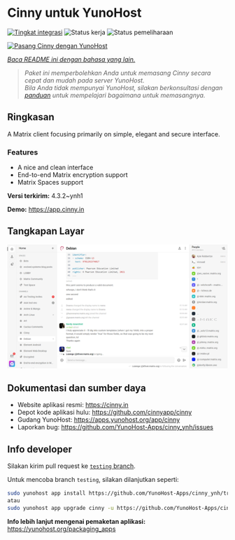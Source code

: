 <!--
N.B.: README ini dibuat secara otomatis oleh <https://github.com/YunoHost/apps/tree/master/tools/readme_generator>
Ini TIDAK boleh diedit dengan tangan.
-->

# Cinny untuk YunoHost

[![Tingkat integrasi](https://apps.yunohost.org/badge/integration/cinny)](https://ci-apps.yunohost.org/ci/apps/cinny/)
![Status kerja](https://apps.yunohost.org/badge/state/cinny)
![Status pemeliharaan](https://apps.yunohost.org/badge/maintained/cinny)

[![Pasang Cinny dengan YunoHost](https://install-app.yunohost.org/install-with-yunohost.svg)](https://install-app.yunohost.org/?app=cinny)

*[Baca README ini dengan bahasa yang lain.](./ALL_README.md)*

> *Paket ini memperbolehkan Anda untuk memasang Cinny secara cepat dan mudah pada server YunoHost.*  
> *Bila Anda tidak mempunyai YunoHost, silakan berkonsultasi dengan [panduan](https://yunohost.org/install) untuk mempelajari bagaimana untuk memasangnya.*

## Ringkasan

A Matrix client focusing primarily on simple, elegant and secure interface.

### Features

- A nice and clean interface
- End-to-end Matrix encryption support
- Matrix Spaces support


**Versi terkirim:** 4.3.2~ynh1

**Demo:** <https://app.cinny.in>

## Tangkapan Layar

![Tangkapan Layar pada Cinny](./doc/screenshots/screenshot.png)

## Dokumentasi dan sumber daya

- Website aplikasi resmi: <https://cinny.in>
- Depot kode aplikasi hulu: <https://github.com/cinnyapp/cinny>
- Gudang YunoHost: <https://apps.yunohost.org/app/cinny>
- Laporkan bug: <https://github.com/YunoHost-Apps/cinny_ynh/issues>

## Info developer

Silakan kirim pull request ke [`testing` branch](https://github.com/YunoHost-Apps/cinny_ynh/tree/testing).

Untuk mencoba branch `testing`, silakan dilanjutkan seperti:

```bash
sudo yunohost app install https://github.com/YunoHost-Apps/cinny_ynh/tree/testing --debug
atau
sudo yunohost app upgrade cinny -u https://github.com/YunoHost-Apps/cinny_ynh/tree/testing --debug
```

**Info lebih lanjut mengenai pemaketan aplikasi:** <https://yunohost.org/packaging_apps>
